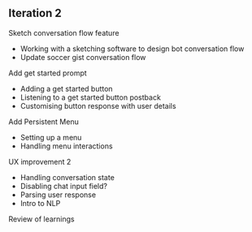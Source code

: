 ## Iteration 2 
Sketch conversation flow feature
  * Working with a sketching software to design bot conversation flow
  * Update soccer gist conversation flow

Add get started prompt
  * Adding a get started button
  * Listening to a get started button postback
  * Customising button response with user details

Add Persistent Menu
  * Setting up a menu
  * Handling menu interactions

UX improvement 2
  * Handling conversation state
  * Disabling chat input field?
  * Parsing user response
  * Intro to NLP

Review of learnings 